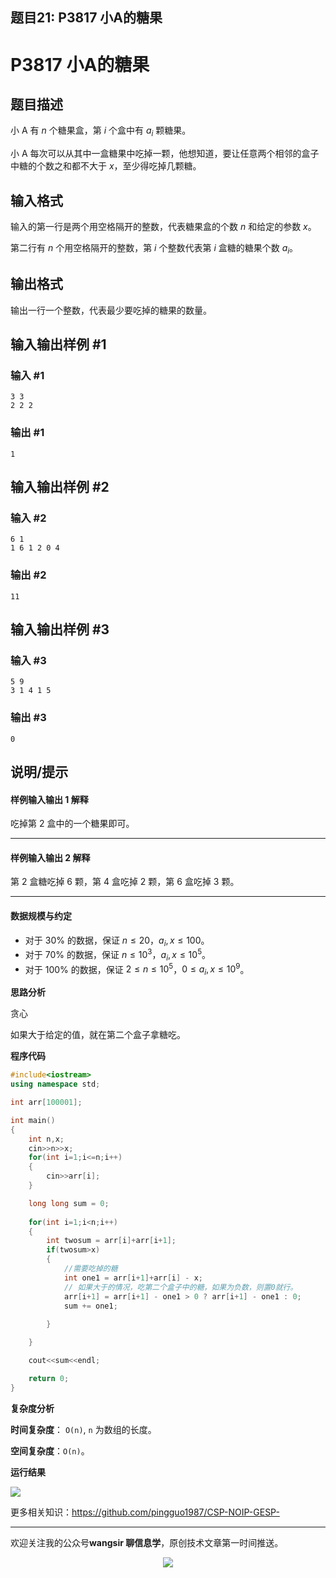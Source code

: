 ﻿## 题目21: P3817 小A的糖果

# P3817 小A的糖果

## 题目描述

小 A 有 $n$ 个糖果盒，第 $i$ 个盒中有 $a_i$ 颗糖果。

小 A 每次可以从其中一盒糖果中吃掉一颗，他想知道，要让任意两个相邻的盒子中糖的个数之和都不大于 $x$，至少得吃掉几颗糖。

## 输入格式

输入的第一行是两个用空格隔开的整数，代表糖果盒的个数 $n$ 和给定的参数 $x$。

第二行有 $n$ 个用空格隔开的整数，第 $i$ 个整数代表第 $i$ 盒糖的糖果个数 $a_i$。

## 输出格式

输出一行一个整数，代表最少要吃掉的糖果的数量。

## 输入输出样例 #1

### 输入 #1

```
3 3
2 2 2
```

### 输出 #1

```
1
```

## 输入输出样例 #2

### 输入 #2

```
6 1
1 6 1 2 0 4
```

### 输出 #2

```
11
```

## 输入输出样例 #3

### 输入 #3

```
5 9
3 1 4 1 5
```

### 输出 #3

```
0
```

## 说明/提示

#### 样例输入输出 1 解释

吃掉第 2 盒中的一个糖果即可。

---

#### 样例输入输出 2 解释

第 2 盒糖吃掉 $6$ 颗，第 4 盒吃掉 $2$ 颗，第 6 盒吃掉 $3$ 颗。

---

#### 数据规模与约定

- 对于 $30\%$ 的数据，保证 $n \leq 20$，$a_i, x \leq 100$。
- 对于 $70\%$ 的数据，保证 $n \leq 10^3$，$a_i, x \leq 10^5$。
- 对于 $100\%$ 的数据，保证 $2 \leq n \leq 10^5$，$0 \leq a_i, x \leq 10^9$。

**思路分析**

贪心

如果大于给定的值，就在第二个盒子拿糖吃。

**程序代码**

```c++
#include<iostream>
using namespace std;

int arr[100001];

int main()
{
    int n,x;
    cin>>n>>x;
    for(int i=1;i<=n;i++)
    {   
        cin>>arr[i];
    }

    long long sum = 0;
    
    for(int i=1;i<n;i++)
    {
        int twosum = arr[i]+arr[i+1];
        if(twosum>x)
        {
            //需要吃掉的糖
            int one1 = arr[i+1]+arr[i] - x;
            // 如果大于的情况，吃第二个盒子中的糖，如果为负数，则置0就行。
            arr[i+1] = arr[i+1] - one1 > 0 ? arr[i+1] - one1 : 0;           
            sum += one1;
            
        }

    }

    cout<<sum<<endl;

    return 0;
}
```

**复杂度分析**

**时间复杂度**： `O(n)`, `n` 为数组的长度。

**空间复杂度**：`O(n)`。

**运行结果**

<img src ="https://cdn.jsdelivr.net/gh/pingguo1987/CSP-NOIP-GESP-/image/pic/贪心/贪心_题目21：P3817 小A的糖果/image-20250409162726999.png" />



更多相关知识：https://github.com/pingguo1987/CSP-NOIP-GESP-

---

欢迎关注我的公众号**wangsir 聊信息学**，原创技术文章第一时间推送。

<center>
    <img src="https://cdn.jsdelivr.net/gh/pingguo1987/CSP-NOIP-GESP-/image/pic/公众号-扫码版.png">
</center>
